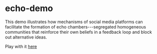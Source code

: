 # echo-demo

This demo illustrates how mechanisms of social media platforms can facilitate the formation of echo chambers---segregated homogeneous communities that reinforce their own beliefs in a feedback loop and block out alternative ideas.

Play with it [here](http://haoopeng.github.io/echo/)
